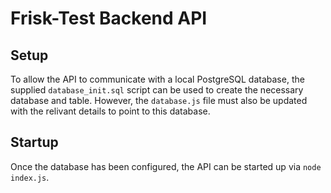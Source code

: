 # Frisk-Test Backend API

## Setup

To allow the API to communicate with a local PostgreSQL database, the supplied `database_init.sql` script can be used to create the necessary database and table. However, the `database.js` file must also be updated with the relivant details to point to this database.

## Startup
Once the database has been configured, the API can be started up via `node index.js`.
